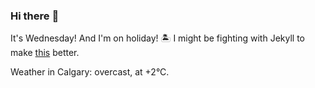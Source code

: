 ### Hi there :wave:

It's Wednesday! And I'm on holiday! :desert_island: I might be fighting with Jekyll to make [this](https://swissclubtoronto.ca) better.

Weather in Calgary: overcast, at +2°C.

